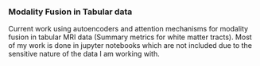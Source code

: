 ### Modality Fusion in Tabular data

Current work using autoencoders and attention mechanisms for modality fusion in tabular MRI data (Summary metrics for white matter tracts). 
Most of my work is done in jupyter notebooks which are not included due to the sensitive nature of the data I am working with.
